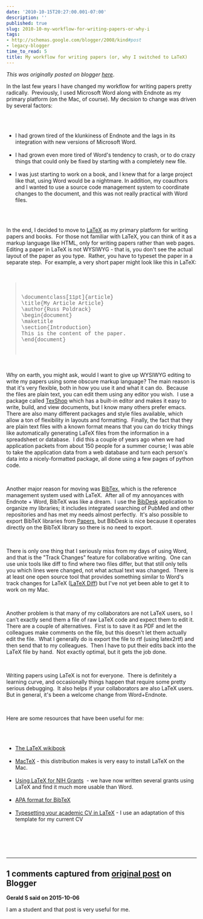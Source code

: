 ```yaml
---
date: '2010-10-15T20:27:00.001-07:00'
description: ''
published: true
slug: 2010-10-my-workflow-for-writing-papers-or-why-i
tags:
- http://schemas.google.com/blogger/2008/kind#post
- legacy-blogger
time_to_read: 5
title: My workflow for writing papers (or, why I switched to LaTeX)
---
```


*This was originally posted on blogger [here](http://www.russpoldrack.org/2010/10/my-workflow-for-writing-papers-or-why-i.html)*.

<p>In the last few years I have changed my workflow for writing papers pretty radically.  Previously, I used Microsoft Word along with Endnote as my primary platform (on the Mac, of course). My decision to change was driven by several factors:</p><br /><ul><br />    <li>I had grown tired of the klunkiness of Endnote and the lags in its integration with new versions of Microsoft Word.  </li><br />    <li>I had grown even more tired of Word's tendency to crash, or to do crazy things that could only be fixed by starting with a completely new file.</li><br />    <li>I was just starting to work on a book, and I knew that for a large project like that, using Word would be a nightmare. In addition, my coauthors and I wanted to use a source code management system to coordinate changes to the document, and this was not really practical with Word files.</li><br /></ul><br /><p>In the end, I decided to move to <a href="http://www.latex-project.org/">LaTeX</a> as my primary platform for writing papers and books.  For those not familiar with LaTeX, you can think of it as a markup language like HTML, only for writing papers rather than web pages.  Editing a paper in LaTeX is not WYSIWYG - that is, you don't see the actual layout of the paper as you type.  Rather, you have to typeset the paper in a separate step.  For example, a very short paper might look like this in LaTeX:</p><br /><blockquote><br />    <p><span style="font-family: Courier;">\documentclass[11pt]{article}<br />\title{My Article Article}<br />\author{Russ Poldrack}<br />\begin{document}<br />\maketitle<br />\section{Introduction}<br />This is the content of the paper.<br />\end{document}</span></p><br /></blockquote><br /><p>Why on earth, you might ask, would I want to give up WYSIWYG editing to write my papers using some obscure markup language? The main reason is that it's very flexible, both in how you use it and what it can do.  Because the files are plain text, you can edit them using any editor you wish.  I use a package called <a href="http://pages.uoregon.edu/koch/texshop/">TexShop</a> which has a built-in editor and makes it easy to write, build, and view documents, but I know many others prefer emacs.  There are also many different packages and style files available, which allow a ton of flexibility in layouts and formatting.  Finally, the fact that they are plain text files with a known format means that you can do tricky things like automatically generating LaTeX files from the information in a spreadsheet or database.  I did this a couple of years ago when we had application packets from about 150 people for a summer course; I was able to take the application data from a web database and turn each person's data into a nicely-formatted package, all done using a few pages of python code.</p><br /><p>Another major reason for moving was <a href="http://en.wikipedia.org/wiki/BibTeX">BibTex,</a> which is the reference management system used with LaTeX.  After all of my annoyances with Endnote + Word, BibTeX was like a dream.  I use the <a href="http://bibdesk.sourceforge.net/">BibDesk</a> application to organize my libraries; it includes integrated searching of PubMed and other repositories and has met my needs almost perfectly.  It's also possible to export BibTeX libraries from <a href="http://mekentosj.com/papers/">Papers,</a> but BibDesk is nice because it operates directly on the BibTeX library so there is no need to export.</p><br /><p>There is only one thing that I seriously miss from my days of using Word, and that is the &quot;Track Changes&quot; feature for collaborative writing.  One can use unix tools like diff to find where two files differ, but that still only tells you which lines were changed, not what actual text was changed.  There is at least one open source tool that provides something similar to Word's track changes for LaTeX (<a href="http://www.jpaisley.com/software/ruby/rb-latex-diff/">LaTeX Diff</a>) but I've not yet been able to get it to work on my Mac.</p><br /><p>Another problem is that many of my collaborators are not LaTeX users, so I can't exactly send them a file of raw LaTeX code and expect them to edit it.  There are a couple of alternatives.  First is to save it as PDF and let the colleagues make comments on the file, but this doesn't let them actually edit the file.  What I generally do is export the file to rtf (using latex2rtf) and then send that to my colleagues.  Then I have to put their edits back into the LaTeX file by hand.  Not exactly optimal, but it gets the job done.</p><br /><p>Writing papers using LaTeX is not for everyone.  There is definitely a learning curve, and occasionally things happen that require some pretty serious debugging.  It also helps if your collaborators are also LaTeX users.  But in general, it's been a welcome change from Word+Endnote.</p><br /><p>Here are some resources that have been useful for me:</p><br /><ul><br />    <li><a href="http://en.wikibooks.org/wiki/LaTeX">The LaTeX wikibook</a></li><br />    <li><a href="http://www.tug.org/mactex/">MacTeX</a> - this distribution makes is very easy to install LaTeX on the Mac. </li><br />    <li><a href="http://www.cs.duke.edu/brd/NIH/tips/">Using LaTeX for NIH Grants</a>  - we have now written several grants using LaTeX and find it much more usable than Word.</li><br />    <li><a href="http://ctan.tug.org/tex-archive/macros/latex/contrib/apa/">APA format for BibTeX</a></li><br />    <li><a href="http://nitens.org/taraborelli/cvtex">Typesetting your academic CV in LaTeX</a> - I use an adaptation of this template for my current CV</li><br /></ul><br /><p></p><br />

---

## 1 comments captured from [original post](http://www.russpoldrack.org/2010/10/my-workflow-for-writing-papers-or-why-i.html) on Blogger

**Gerald S said on 2015-10-06**

I am a student and that post is very useful for me.

